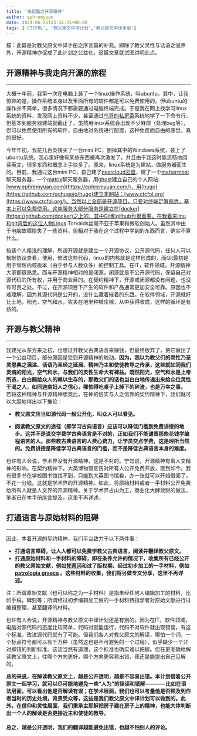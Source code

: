 ```yaml
---
title: '缘起篇之开源精神'
author: ephremyuan
date: 2024-06-25T23:32:35+00:00
tags: ['CTCFOL', '教父原文中译计划','教父原文中译手册']
---
```


按：此篇是对教父原文中译手册之序言篇的补充。即除了教父灵性与话语之滋养外，开源精神亦促成了此计划之公益化，这篇文章就试图讲明此点。

## 开源精神与我走向开源的旅程
-------

大概十年前，我第一次在电脑上装了一个linux操作系统，叫ubuntu。其中，让我惊异的是，操作系统本身以及里面所有的软件都是可以免费使用的。但ubuntu的操作并不简单，很多情况下都需要通过电脑终端完成。于是我在网上找学习linux系统的资料，发现网上资料不少，甚至通过[鸟哥的私房菜](https://linux.vbird.org/)系统地学了一下命令行，但基本到服务器建站就截止了。虽然用linux系统会出现不少麻烦（处理bug等），但可以免费使用所有的软件，自由地对系统进行配置，这种免费而自由的感觉，真的很好。

今年年初，我花几百英镑买了一台mini PC，删掉其中的Windows系统，装上了ubuntu系统。我心里好像有某些东西被再次激发了，并且由于我这时能流畅地阅读英文，很多东西和概念上手快多了。原来，linux系统是为建站，做服务器而生的。目前，我通过这台mini PC，自己建了[nextcloud云盘](https://github.com/nextcloud/all-in-one)，建了一个[mattermost](https://github.com/mattermost/mattermost)聊天服务器，一个[matrix](https://github.com/matrix-org)聊天服务器，用[ghost](https://github.com/TryGhost/Ghost)建立自己的个人网站:[www.ephremyuan.com](https://ephremyuan.com/)，用[hugo](https://github.com/gohugoio/hugo)建立本网站：[www.ctcfol.org](https://www.ctcfol.org/)。当然以上全部是开源项目，只要对终端足够熟悉，基本上可以免费使用。这些服务大部分服务是建立在[docker](https://github.com/docker)之上的，其中Git和github也很重要。在我看来linu和git背后的这位人物Linus Torvalds丝毫不亚于苹果和微软创始人。虽然其中由于电脑故障损失了一些资料，但相对于我在这个过程中学到的东西而言，确实不算什么。

按我个人粗浅的理解，所谓开源就是建立一个开源协议，公开源代码，任何人可以根据协议查看，使用，修改这些代码，linux的内核就是这样形成的，而Git最初是用于管理内核版本（由于参与人数众多）的控制工具。在IT，软件领域，开源精神大家都很熟悉。而与开源精神相对的是闭源，闭源就是不公开源代码，保留自己对源代码的所有权，并用于商业目的。在契约精神下，开源或闭源都没有问题，也没有可责之处。不过，在开源项目下产生的软件和产品通常更加安全可靠。原因也不难理解，因为其源代码是公开的，没什么藏着掖着的东西。在软件领域，开源就好比土地，阳光，空气和水，农夫在地里种植庄稼，从中获得收成，这样的循环是有益的。

## 开源与教父精神
------
我建光从东方来之初，也想过开教父古典语言来赚钱，但最终放弃了，把它做出了一个公益项目，部分原因是受到开源精神的触动。**因为，我以为教父们的灵性乃圣灵恩典之满溢、话语乃圣经之延展、精神乃主和使徒教导之传承，这些就如同我们灵魂的阳光，空气和水，与我们的灵性生命大有裨益。既然阳光，空气和水是上帝所造，白白赐给众人的赖以生存的，那教父们的话也当白白地传递出来给众位灵性干渴之人，如同迦南妇人之信心，哪怕得吃桌子上掉下的碎渣，也是万幸之事。** 若将这种精神与开源精神想类比，在神的信实与人之信靠的契约精神下，我们就可以大胆地得出以下推论：

- **教父原文应当如源代码一般公开化，叫众人可以看见。**

- **阅读教父原文的途径（即学习古典语言）应该可以降低门槛到免费讲授的地步。这并不是说交学费学古典语言是不对的，正如我们不能谴责那些花钱学编程语言的人。那些教古典语言的人费心费力，让学员交点学费，这是理所当然的。免费讲授是降低学习古典语言的门槛，而不是降低古典语言本身的难度。**

也许有人会说，学术界没有开源精神，这是不对的。宁勿说，开源精神有着人文精神的影响。在契约精神下，大英博物馆宣告对所有人公开免费开放，直到如今。我有很多书在学校图书馆找不到，只能到大英图书馆看，办一张就可以开始借阅了，不花一分钱。这就是学术界的开源精神。如此，将原始材料或者一手材料公开免费给所有人就是人文界的开源精神。关于学术界占山为王，商业化大肆敛财的做法，笔者已在本手册[序言](https://www.ctcfol.org/docs/introduce/)提及，这里不再详述。

## 打通语言与原始材料的阻碍
------

因此，本着开源的契约精神，我们平台致力于以下两件事：

- **打通语言障碍，让人人都可以免费学教父古典语言，阅读并翻译教父原文。**
- **打通原始材料和一手材料的障碍，即在条件允许的情况下，收集所有已经公开的教父原始文献，例如[梵蒂冈](https://digi.vatlib.it/view/MSS_Vat.sir.110)和过了版权期、经过初步加工的一手材料，例如 [patrologia graeca](https://patristica.net/graeca/) 。这些材料的收集，我们将另做专文分享，这里不再详述。**

注：所谓原始文献（也可以称之为一手材料）是指未经任何人编辑加工的材料，比如手稿，碑刻等；所谓经过初步编辑加工做的一手材料特指学者对原始文献进行过编辑整理，甚至翻译的材料。

也许有人会说，开源精神与教父原文中译计划还是有别的。因为在IT，软件领域，电脑对源代码的态度比较简单，代码对就能运行，代码不对软件就出现错误，有这个标准，改进源代码就有了可能。但我们各人对教父原文的解读，哪怕一个词，一个标点符号都可以有千万种（虽然这也是不可避免的一个过程），似乎缺少一个非对即错的判断标准。这话当然有道理，这个标准也确实难以把握。但在更准确地解读教父原文上，往哪个方向更好，哪个方向更容易出错，我还是能提出自己见解的。

**总的来说，在解读教父原文上，越是公开透明，越是不容易出错。本计划借着公开原文一起学习，就可以尽可能地避免一些“人为”的误读和错解————比如在语法层面，可以看出他是否解读有误；在学术层面，我们也可以考量他是否顾及到作者当时的历史处境，背景受众等，这些是我们教父原文中译计划可以做到的。此外，在信仰和灵性层面，我们秉承主耶稣把房子建在房子上的精神，也能大体判断出一个人的解读是否更接近主和使徒的教导。**

#### 总之，越是公开透明，我们的翻译越能避免出错，也越不怕别人的评论。
